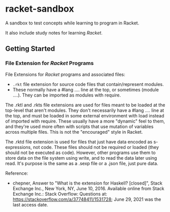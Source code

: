 # racket-sandbox

A sandbox to test concepts while learning to program in Racket.

It also include study notes for learning *Racket*.




## Getting Started

### File Extension for *Racket* Programs

File Extensions for *Racket* programs and associated files:
+ `.rkt` file extension for source code files that contain/represent modules.
+ These normally have a #lang .... line at the top, or sometimes (module ....). They can be imported as modules with require.

The .rktl and .rkts file extensions are used for files meant to be loaded at the top-level that aren't modules. They don't necessarily have a #lang .... line at the top, and must be loaded in some external environment with load instead of imported with require. These usually have a more "dynamic" feel to them, and they're used more often with scripts that use mutation of variables across multiple files. This is not the "encouraged" style in Racket.

The .rktd file extension is used for files that just have data encoded as s-expressions, not code. These files should not be required or loaded (they should not be executed as code). However, other programs use them to store data on the file system using write, and to read the data later using read. It's purpose is the same as a .sexp file or a .json file, just pure data.




Reference:
+ chepner, Answer to "What is the extension for Haskell? [closed]", Stack Exchange Inc., New York, NY, June 10, 2016. Available online from Stack Exchange Inc.: Stack Overflow: Questions at: https://stackoverflow.com/a/37748411/1531728; June 29, 2021 was the last access date.
